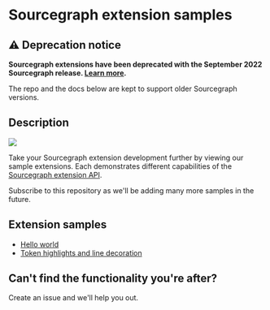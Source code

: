 # Sourcegraph extension samples

## ⚠️ Deprecation notice

**Sourcegraph extensions have been deprecated with the September 2022 Sourcegraph
release. [Learn more](https://docs.sourcegraph.com/extensions/deprecation).**

The repo and the docs below are kept to support older Sourcegraph versions.

## Description

![](https://user-images.githubusercontent.com/1976/45107396-53d56880-b0ee-11e8-96e9-ca83e991101c.png)

Take your Sourcegraph extension development further by viewing our sample extensions. Each demonstrates different capabilities of the [Sourcegraph extension API](https://docs.sourcegraph.com/extensions).

Subscribe to this repository as we'll be adding many more samples in the future.

## Extension samples

* [Hello world](hello-world)
* [Token highlights and line decoration](token-highlights)


## Can't find the functionality you're after?

Create an issue and we'll help you out.
